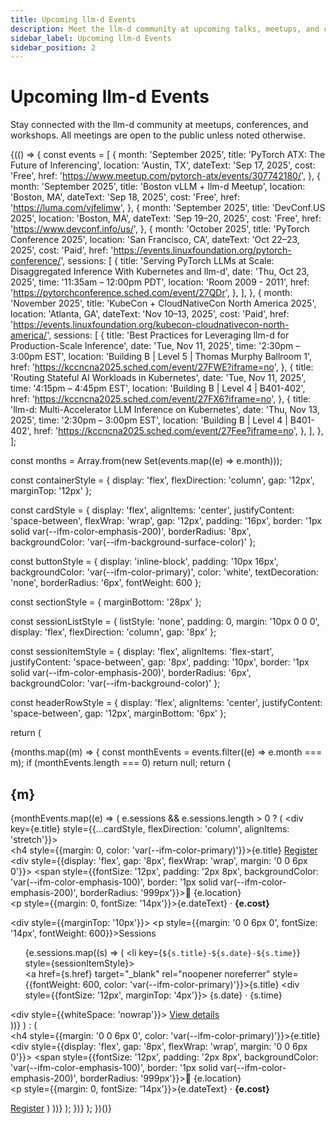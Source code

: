 ```yaml
---
title: Upcoming llm-d Events
description: Meet the llm-d community at upcoming talks, meetups, and conferences
sidebar_label: Upcoming llm-d Events
sidebar_position: 2
---
```


# Upcoming llm-d Events

Stay connected with the llm-d community at meetups, conferences, and workshops. All meetings are open to the public unless noted otherwise.

{(() => {
  const events = [
    {
      month: 'September 2025',
      title: 'PyTorch ATX: The Future of Inferencing',
      location: 'Austin, TX',
      dateText: 'Sep 17, 2025',
      cost: 'Free',
      href: 'https://www.meetup.com/pytorch-atx/events/307742180/',
    },
    {
      month: 'September 2025',
      title: 'Boston vLLM + llm-d Meetup',
      location: 'Boston, MA',
      dateText: 'Sep 18, 2025',
      cost: 'Free',
      href: 'https://luma.com/vjfelimw',
    },
    {
      month: 'September 2025',
      title: 'DevConf.US 2025',
      location: 'Boston, MA',
      dateText: 'Sep 19–20, 2025',
      cost: 'Free',
      href: 'https://www.devconf.info/us/',
    },
    {
      month: 'October 2025',
      title: 'PyTorch Conference 2025',
      location: 'San Francisco, CA',
      dateText: 'Oct 22–23, 2025',
      cost: 'Paid',
      href: 'https://events.linuxfoundation.org/pytorch-conference/',
      sessions: [
        {
          title: 'Serving PyTorch LLMs at Scale: Disaggregated Inference With Kubernetes and llm-d',
          date: 'Thu, Oct 23, 2025',
          time: '11:35am – 12:00pm PDT',
          location: 'Room 2009 - 2011',
          href: 'https://pytorchconference.sched.com/event/27QDr',
        },
      ],
    },
    {
      month: 'November 2025',
      title: 'KubeCon + CloudNativeCon North America 2025',
      location: 'Atlanta, GA',
      dateText: 'Nov 10–13, 2025',
      cost: 'Paid',
      href: 'https://events.linuxfoundation.org/kubecon-cloudnativecon-north-america/',
      sessions: [
        {
          title: 'Best Practices for Leveraging llm-d for Production-Scale Inference',
          date: 'Tue, Nov 11, 2025',
          time: '2:30pm – 3:00pm EST',
          location: 'Building B | Level 5 | Thomas Murphy Ballroom 1',
          href: 'https://kccncna2025.sched.com/event/27FWE?iframe=no',
        },
        {
          title: 'Routing Stateful AI Workloads in Kubernetes',
          date: 'Tue, Nov 11, 2025',
          time: '4:15pm – 4:45pm EST',
          location: 'Building B | Level 4 | B401-402',
          href: 'https://kccncna2025.sched.com/event/27FX6?iframe=no',
        },
        {
          title: 'llm-d: Multi-Accelerator LLM Inference on Kubernetes',
          date: 'Thu, Nov 13, 2025',
          time: '2:30pm – 3:00pm EST',
          location: 'Building B | Level 4 | B401-402',
          href: 'https://kccncna2025.sched.com/event/27Fee?iframe=no',
        },
      ],
    },
  ];

  const months = Array.from(new Set(events.map((e) => e.month)));

  const containerStyle = {
    display: 'flex',
    flexDirection: 'column',
    gap: '12px',
    marginTop: '12px'
  };

  const cardStyle = {
    display: 'flex',
    alignItems: 'center',
    justifyContent: 'space-between',
    flexWrap: 'wrap',
    gap: '12px',
    padding: '16px',
    border: '1px solid var(--ifm-color-emphasis-200)',
    borderRadius: '8px',
    backgroundColor: 'var(--ifm-background-surface-color)'
  };

  const buttonStyle = {
    display: 'inline-block',
    padding: '10px 16px',
    backgroundColor: 'var(--ifm-color-primary)',
    color: 'white',
    textDecoration: 'none',
    borderRadius: '6px',
    fontWeight: 600
  };

  const sectionStyle = {
    marginBottom: '28px'
  };

  const sessionListStyle = {
    listStyle: 'none',
    padding: 0,
    margin: '10px 0 0 0',
    display: 'flex',
    flexDirection: 'column',
    gap: '8px'
  };

  const sessionItemStyle = {
    display: 'flex',
    alignItems: 'flex-start',
    justifyContent: 'space-between',
    gap: '8px',
    padding: '10px',
    border: '1px solid var(--ifm-color-emphasis-200)',
    borderRadius: '6px',
    backgroundColor: 'var(--ifm-background-color)'
  };

  const headerRowStyle = {
    display: 'flex',
    alignItems: 'center',
    justifyContent: 'space-between',
    gap: '12px',
    marginBottom: '6px'
  };

  return (
    <div>
      {months.map((m) => {
        const monthEvents = events.filter((e) => e.month === m);
        if (monthEvents.length === 0) return null;
        return (
          <div key={m} style={sectionStyle}>
            <h2>{m}</h2>
            <div style={containerStyle}>
              {monthEvents.map((e) => (
                e.sessions && e.sessions.length > 0 ? (
                  <div key={e.title} style={{...cardStyle, flexDirection: 'column', alignItems: 'stretch'}}>
                    <div style={headerRowStyle}>
                      <h4 style={{margin: 0, color: 'var(--ifm-color-primary)'}}>{e.title}</h4>
                      <a href={e.href} target="_blank" rel="noopener noreferrer" style={buttonStyle}>Register</a>
                    </div>
                    <div style={{display: 'flex', gap: '8px', flexWrap: 'wrap', margin: '0 0 6px 0'}}>
                      <span style={{fontSize: '12px', padding: '2px 8px', backgroundColor: 'var(--ifm-color-emphasis-100)', border: '1px solid var(--ifm-color-emphasis-200)', borderRadius: '999px'}}>📍 {e.location}</span>
                    </div>
                    <p style={{margin: 0, fontSize: '14px'}}>{e.dateText} · <strong>{e.cost}</strong></p>
                    <div style={{marginTop: '10px'}}>
                      <p style={{margin: '0 0 6px 0', fontSize: '14px', fontWeight: 600}}>Sessions</p>
                      <ul style={sessionListStyle}>
                        {e.sessions.map((s) => (
                          <li key={`${s.title}-${s.date}-${s.time}`} style={sessionItemStyle}>
                            <div>
                              <a href={s.href} target="_blank" rel="noopener noreferrer" style={{fontWeight: 600, color: 'var(--ifm-color-primary)'}}>{s.title}</a>
                              <div style={{fontSize: '12px', marginTop: '4px'}}>
                                {s.date} · {s.time}
                              </div>
                            </div>
                            <div style={{whiteSpace: 'nowrap'}}>
                              <a href={s.href} target="_blank" rel="noopener noreferrer" style={buttonStyle}>View details</a>
                            </div>
                          </li>
                        ))}
                      </ul>
                    </div>
                  </div>
                ) : (
                  <div key={e.title} style={cardStyle}>
                    <div>
                      <h4 style={{margin: '0 0 6px 0', color: 'var(--ifm-color-primary)'}}>{e.title}</h4>
                      <div style={{display: 'flex', gap: '8px', flexWrap: 'wrap', margin: '0 0 6px 0'}}>
                        <span style={{fontSize: '12px', padding: '2px 8px', backgroundColor: 'var(--ifm-color-emphasis-100)', border: '1px solid var(--ifm-color-emphasis-200)', borderRadius: '999px'}}>📍 {e.location}</span>
                      </div>
                      <p style={{margin: 0, fontSize: '14px'}}>{e.dateText} · <strong>{e.cost}</strong></p>
                    </div>
                    <a href={e.href} target="_blank" rel="noopener noreferrer" style={buttonStyle}>Register</a>
                  </div>
                )
              ))}
            </div>
          </div>
        );
      })}
    </div>
  );
})()}